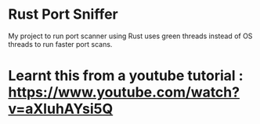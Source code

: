 # Rust Port Sniffer

 My project to run port scanner using Rust uses green threads instead of OS threads to run faster port scans.

# Learnt this from a youtube tutorial : https://www.youtube.com/watch?v=aXluhAYsi5Q
